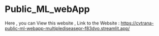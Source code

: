# Public_ML_webApp

Here , you can View this website , Link to the Website : https://cvtrana-public-ml-webapp-multiplediseasepr-f83dvo.streamlit.app/
